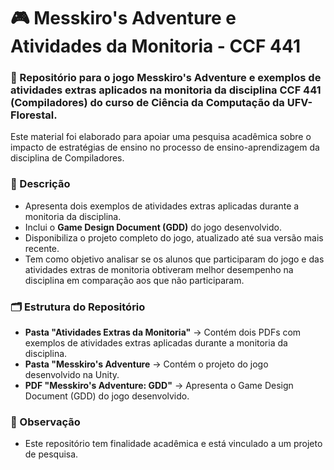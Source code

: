 # 🎮 Messkiro's Adventure e Atividades da Monitoria - CCF 441

### 📌 Repositório para o jogo Messkiro's Adventure e exemplos de atividades extras aplicados na monitoria da disciplina CCF 441 (Compiladores) do curso de Ciência da Computação da UFV-Florestal.

Este material foi elaborado para apoiar uma pesquisa acadêmica sobre o impacto de estratégias de ensino no processo de ensino-aprendizagem da disciplina de Compiladores.

### 📖 Descrição

- Apresenta dois exemplos de atividades extras aplicadas durante a monitoria da disciplina.
- Inclui o **Game Design Document (GDD)** do jogo desenvolvido.
- Disponibiliza o projeto completo do jogo, atualizado até sua versão mais recente.
- Tem como objetivo analisar se os alunos que participaram do jogo e das atividades extras de monitoria obtiveram melhor desempenho na disciplina em comparação aos que não participaram. 

### 🗂 Estrutura do Repositório

- **Pasta "Atividades Extras da Monitoria"** → Contém dois PDFs com exemplos de atividades extras aplicadas durante a monitoria da disciplina.
- **Pasta "Messkiro's Adventure** → Contém o projeto do jogo desenvolvido na Unity.
- **PDF "Messkiro's Adventure: GDD"** → Apresenta o Game Design Document (GDD) do jogo desenvolvido.

### 📌 Observação

- Este repositório tem finalidade acadêmica e está vinculado a um projeto de pesquisa.
